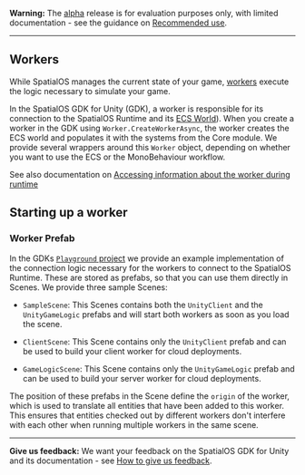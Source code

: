 
**Warning:** The [alpha](https://docs.improbable.io/reference/latest/shared/release-policy#maturity-stages) release is for evaluation purposes only, with limited documentation - see the guidance on [Recommended use](../../README.md#recommended-use).

-----

## Workers

While SpatialOS manages the current state of your game, [workers](https://docs.improbable.io/reference/latest/shared/concepts/workers-load-balancing) execute the logic necessary to simulate your game.

In the SpatialOS GDK for Unity (GDK), a worker is responsible for its connection to the SpatialOS Runtime and its [ECS World](https://github.com/Unity-Technologies/EntityComponentSystemSamples/blob/master/Documentation/content/ecs_in_detail.md#world)). When you create a worker in the GDK using `Worker.CreateWorkerAsync`, the worker creates the ECS world and populates it with the systems from the Core module. We provide several wrappers around this `Worker` object, depending on whether you want to use the ECS or the MonoBehaviour workflow.

See also documentation on [Accessing information about the worker during runtime](./ecs/accessing-worker-info.md)

## Starting up a worker

### Worker Prefab

In the GDKs [`Playground` project](../../workers/unity/Assets/Playground) we provide an example implementation of the connection logic necessary for the workers to connect to the SpatialOS Runtime. These are stored as prefabs, so that you can use them directly in Scenes. We provide three sample Scenes:

* `SampleScene`: This Scenes contains both the `UnityClient` and the `UnityGameLogic` prefabs and will start both workers as soon as you load the scene.

* `ClientScene`: This Scene contains only the `UnityClient` prefab and can be used to build your client worker for cloud deployments. 

* `GameLogicScene`: This Scene contains only the `UnityGameLogic` prefab and can be used to build your server worker for cloud deployments.  

The position of these prefabs in the Scene define the `origin` of the worker, which is used to translate all entities that have been added to this worker. This ensures that entities checked out by different workers don't interfere with each other when running multiple workers in the same scene.

----

**Give us feedback:** We want your feedback on the SpatialOS GDK for Unity and its documentation  - see [How to give us feedback](../../README.md#give-us-feedback).

